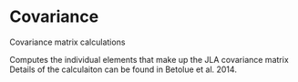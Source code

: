 # Covariance
Covariance matrix calculations

Computes the individual elements that make up the JLA covariance matrix
Details of the calculaiton can be found in Betolue et al. 2014.

